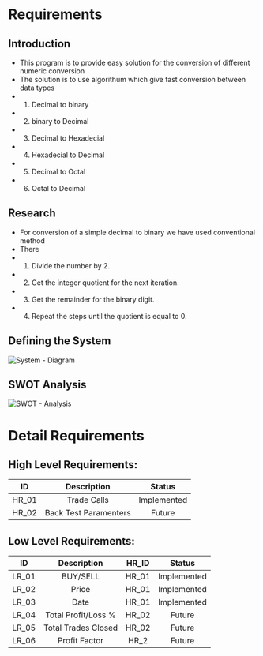 # Requirements

## Introduction
* This program is to provide easy solution for the conversion of different numeric conversion 
* The solution is to use algorithum which give fast conversion between data types
* 1. Decimal to binary
* 2. binary to Decimal
* 3. Decimal to Hexadecial
* 4. Hexadecial to Decimal
* 5. Decimal to Octal
* 6. Octal to Decimal

## Research
* For conversion of a simple decimal to binary we have used conventional method 
* There 
* 1. Divide the number by 2.
* 2. Get the integer quotient for the next iteration.
* 3. Get the remainder for the binary digit.
* 4. Repeat the steps until the quotient is equal to 0.

## Defining the System
![System - Diagram](https://github.com/abhaysahu10/302569/blob/e8e389c65d29d18ed087f16e59217e883083c298/1_Requirements/UML%20diagram.png)

## SWOT Analysis
![SWOT - Analysis](https://github.com/abhaysahu10/302569/blob/e8e389c65d29d18ed087f16e59217e883083c298/1_Requirements/SWOT.png)

# Detail Requirements
## High Level Requirements:

| ID | Description | Status |
|:---:|:---:|:---:|
|HR_01|Trade Calls|Implemented|
|HR_02|Back Test Paramenters|Future|

## Low Level Requirements:
| ID | Description | HR_ID | Status |
|:---:|:---:|:---:|:---:|
|LR_01|BUY/SELL|HR_01|Implemented|
|LR_02|Price|HR_01|Implemented|
|LR_03|Date|HR_01|Implemented|
|LR_04|Total Profit/Loss %|HR_02|Future|
|LR_05|Total Trades Closed|HR_02|Future|
|LR_06|Profit Factor|HR_2|Future|
